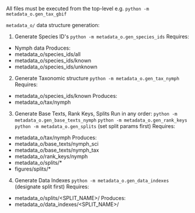 All files must be executed from the top-level e.g.
`python -m metadata_o.gen_tax_gbif`


`metadata_o/` data structure generation:

1. Generate Species ID's
`python -m metadata_o.gen_species_ids`
Requires:
- Nymph data
Produces:
- metadata_o/species_ids/all
- metadata_o/species_ids/known
- metadata_o/species_ids/unknown

2. Generate Taxonomic structure
`python -m metadata_o.gen_tax_nymph`
Requires:
- metadata_o/species_ids/known
Produces:
- metadata_o/tax/nymph

3. Generate Base Texts, Rank Keys, Splits
Run in any order:
`python -m metadata_o.gen_base_texts_nymph`
`python -m metadata_o.gen_rank_keys`
`python -m metadata_o.gen_splits` (set split params first)
Requires:
- metadata_o/tax/nymph
Produces:
- metadata_o/base_texts/nymph_sci
- metadata_o/base_texts/nymph_tax
- metadata_o/rank_keys/nymph
- metadata_o/splits/*
- figures/splits/*

4. Generate Data Indexes
`python -m metadata_o.gen_data_indexes` (designate split first)
Requires:
- metadata_o/splits/<SPLIT_NAME>/
Produces:
- metadata_o/data_indexes/<SPLIT_NAME>/
